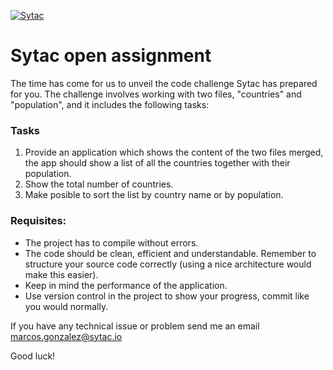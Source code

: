 [![Sytac](https://sytac.io/images/2017/11/logo.svg)](http://sytac.io)
# Sytac open assignment

The time has come for us to unveil the code challenge Sytac has prepared for you. The challenge involves working with two files, "countries" and "population", and it includes the following tasks:

### Tasks
1. Provide an application which shows the content of the two files merged, the app should show a list of all the countries together with their population.
2. Show the total number of countries.
3. Make posible to sort the list by country name or by population.  


### Requisites:
- The project has to compile without errors.
- The code should be clean, efficient and understandable. Remember to
structure your source code correctly (using a nice architecture would
make this easier).
- Keep in mind the performance of the application.
- Use version control in the project to show your progress, commit like you
would normally.

If you have any technical issue or problem send me an email
marcos.gonzalez@sytac.io

Good luck!
